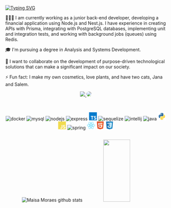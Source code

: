 
[![Typing SVG](https://readme-typing-svg.herokuapp.com/?color=e06c75&size=35%&center=true&vCenter=true&width=1000&lines=HELLO,+My+name+is+Maisa+Moraes;Welcome+to+my+GitHub!+🙂)](https://git.io/typing-svg)


<div align="justified">
  <p>
    👩🏽‍💻 I am currently working as a junior back-end developer, developing a financial application using Node.js and Nest.js. I have experience in creating APIs with Prisma, integrating with PostgreSQL databases, implementing unit and integration tests, and working with background jobs (queues) using Redis.</strong>
  </p>
  
  <p>
    🎓 I'm pursuing a degree in Analysis and Systems Development.</strong>
  </p>
  <p>
    👯 I want to collaborate on the development of purpose-driven technological solutions that can make a significant impact on our society.</strong>
  </p>
  <p>
    ⚡ Fun fact: I make my own cosmetics, love plants, and have two cats, Jana and Salem.</strong>
  </p>
</div>

<div align="center">
  <a href="mailto:maisa.moraes@outlook.com">
    <img src="https://img.shields.io/badge/Microsoft_Outlook-0078D4?style=for-the-badge&logo=microsoft-outlook&logoColor=white">
  </a>
  <a href="https://www.linkedin.com/in/maisacmoraes/" target="_blank">
    <img src="https://img.shields.io/badge/-LinkedIn-%230077B5?style=for-the-badge&logo=linkedin&logoColor=white" style="border-radius: 30px" target="_blank">
  </a>
</div>

##

<div align="center"><br>
  <img alt="docker" height="5%" width="5%" src="https://cdn.jsdelivr.net/gh/devicons/devicon/icons/docker/docker-original.svg" />
  <img alt="mysql" height="5%" width="5%" src="https://cdn.jsdelivr.net/gh/devicons/devicon/icons/mysql/mysql-original-wordmark.svg" />
  <img alt="nodejs" height="5%" width="5%" src="https://cdn.jsdelivr.net/gh/devicons/devicon/icons/nodejs/nodejs-original-wordmark.svg" />
  <img alt="express" height="5%" width="5%" src="https://cdn.jsdelivr.net/gh/devicons/devicon/icons/express/express-original.svg" />
  <img alt="typescript" height="5%" width="5%" src="https://raw.githubusercontent.com/devicons/devicon/master/icons/typescript/typescript-plain.svg">
  <img alt="sequelize" height="5%" width="5%" src="https://cdn.jsdelivr.net/gh/devicons/devicon/icons/sequelize/sequelize-plain.svg" />
  <img alt="intellij" height="5%" width="5%" src="https://cdn.jsdelivr.net/gh/devicons/devicon/icons/intellij/intellij-original.svg">
  <img alt="java" height="5%" width="5%" src="https://cdn.jsdelivr.net/gh/devicons/devicon/icons/java/java-original.svg" />
  <img alt="Python" height="5%" width="5%" src="https://raw.githubusercontent.com/devicons/devicon/master/icons/python/python-original.svg">
  <img alt="JavaScript" height="5%" width="5%" src="https://raw.githubusercontent.com/devicons/devicon/master/icons/javascript/javascript-plain.svg">
  <img alt="spring" height="5%" width="5%" src="https://cdn.jsdelivr.net/gh/devicons/devicon/icons/spring/spring-original-wordmark.svg" />
  <img alt="React" height="5%" width="5%" src="https://raw.githubusercontent.com/devicons/devicon/master/icons/react/react-original.svg">
  <img alt="HTML" height="5%" width="5%" src="https://raw.githubusercontent.com/devicons/devicon/master/icons/html5/html5-original.svg">
  <img alt="CSS" height="5%" width="5%" src="https://raw.githubusercontent.com/devicons/devicon/master/icons/css3/css3-original.svg">
</div>

##

<div align="center">
  <img width="49%" height="195px" src="https://github-readme-stats.vercel.app/api?username=maisacmoraes&show_icons=true&count_private=true&hide_border=true&theme=onedark" alt="Maisa Moraes github stats">
  <img width="41%" height="195px" src="https://github-readme-stats.vercel.app/api/top-langs/?username=maisacmoraes&layout=compact&hide_border=true&&theme=onedark" />
</div>

<!-- 
<div align="center">
  <img src="https://github-readme-activity-graph.vercel.app/graph?username=maisacmoraes&bg_color=282c34&color=e5c07b&line=e06c75&point=98c379&area=true&hide_border=true&title_color=e5c07b">
</div>
-->



